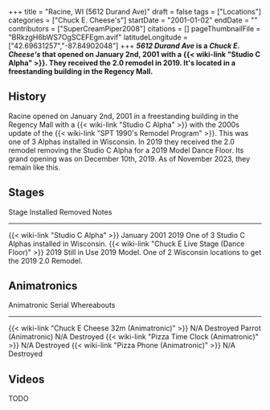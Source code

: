 +++
title = "Racine, WI (5612 Durand Ave)"
draft = false
tags = ["Locations"]
categories = ["Chuck E. Cheese's"]
startDate = "2001-01-02"
endDate = ""
contributors = ["SuperCreamPiper2008"]
citations = []
pageThumbnailFile = "BRkzgH6bWS7OgSCEFEgm.avif"
latitudeLongitude = ["42.69631257","-87.84902048"]
+++
***5612 Durand Ave* is a *Chuck E. Cheese's* that opened on January 2nd, 2001 with a {{< wiki-link "Studio C Alpha" >}}. They received the 2.0 remodel in 2019. It's located in a freestanding building in the Regency Mall.**

## History

Racine opened on January 2nd, 2001 in a freestanding building in the Regency Mall with a {{< wiki-link "Studio C Alpha" >}} with the 2000s update of the {{< wiki-link "SPT 1990's Remodel Program" >}}. This was one of 3 Alphas installed in Wisconsin. In 2019 they received the 2.0 remodel removing the Studio C Alpha for a 2019 Model Dance Floor. Its grand opening was on December 10th, 2019. As of November 2023, they remain like this.

## Stages

  Stage                                                      Installed      Removed        Notes
  ---------------------------------------------------------- -------------- -------------- -----------------------------------------------------------------------
  {{< wiki-link "Studio C Alpha" >}}                     January 2001   2019           One of 3 Studio C Alphas installed in Wisconsin.
  {{< wiki-link "Chuck E Live Stage (Dance Floor)" >}}   2019           Still in Use   2019 Model. One of 2 Wisconsin locations to get the 2019 2.0 Remodel.

## Animatronics

  Animatronic                                                Serial   Whereabouts
  ---------------------------------------------------------- -------- -------------
  {{< wiki-link "Chuck E Cheese 32m (Animatronic)" >}}   N/A      Destroyed
  Parrot (Animatronic)                                       N/A      Destroyed
  {{< wiki-link "Pizza Time Clock (Animatronic)" >}}     N/A      Destroyed
  {{< wiki-link "Pizza Phone (Animatronic)" >}}          N/A      Destroyed

## Videos

TODO
